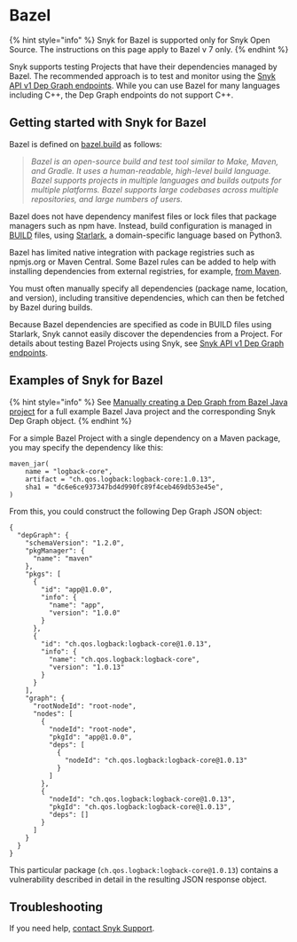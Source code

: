 # Bazel

{% hint style="info" %}
Snyk for Bazel is supported only for Snyk Open Source. The instructions on this page apply to Bazel v 7 only.
{% endhint %}

Snyk supports testing Projects that have their dependencies managed by Bazel. The recommended approach is to test and monitor using the [Snyk API v1 Dep Graph endpoints](../../snyk-api/how-to-use-snyk-api-endpoints/api-v1-dep-graph-endpoints.md). While you can use Bazel for many languages including C++, the Dep Graph endpoints do not support C++.

## Getting started with Snyk for Bazel&#x20;

Bazel is defined on [bazel.build](https://docs.bazel.build/versions/master/bazel-overview.html) as follows:

> _Bazel is an open-source build and test tool similar to Make, Maven, and Gradle. It uses a human-readable, high-level build language. Bazel supports projects in multiple languages and builds outputs for multiple platforms. Bazel supports large codebases across multiple repositories, and large numbers of users._

Bazel does not have dependency manifest files or lock files that package managers such as npm have. Instead, build configuration is managed in [BUILD](https://docs.bazel.build/versions/master/build-ref.html#BUILD\_files) files, using [Starlark](https://docs.bazel.build/versions/master/skylark/language.html), a domain-specific language based on Python3.

Bazel has limited native integration with package registries such as npmjs.org or Maven Central. Some Bazel rules can be added to help with installing dependencies from external registries, for example, [from Maven](https://docs.bazel.build/versions/master/external.html#maven-artifacts-and-repositories).

You must often manually specify all dependencies (package name, location, and version), including transitive dependencies, which can then be fetched by Bazel during builds.

Because Bazel dependencies are specified as code in BUILD files using Starlark, Snyk cannot easily discover the dependencies from a Project. For details about testing Bazel Projects using Snyk, see [Snyk API v1 Dep Graph endpoints](../../snyk-api/how-to-use-snyk-api-endpoints/api-v1-dep-graph-endpoints.md).

## Examples of Snyk for Bazel

{% hint style="info" %}
See [Manually creating a Dep Graph from Bazel Java project](https://github.com/snyk/bazel-simple-app) for a full example Bazel Java project and the corresponding Snyk Dep Graph object.
{% endhint %}

For a simple Bazel Project with a single dependency on a Maven package, you may specify the dependency like this:

```
maven_jar(
    name = "logback-core",
    artifact = "ch.qos.logback:logback-core:1.0.13",
    sha1 = "dc6e6ce937347bd4d990fc89f4ceb469db53e45e",
)
```

From this, you could construct the following Dep Graph JSON object:

```
{
  "depGraph": {
    "schemaVersion": "1.2.0",
    "pkgManager": {
      "name": "maven"
    },
    "pkgs": [
      {
        "id": "app@1.0.0",
        "info": {
          "name": "app",
          "version": "1.0.0"
        }
      },
      {
        "id": "ch.qos.logback:logback-core@1.0.13",
        "info": {
          "name": "ch.qos.logback:logback-core",
          "version": "1.0.13"
        }
      }
    ],
    "graph": {
      "rootNodeId": "root-node",
      "nodes": [
        {
          "nodeId": "root-node",
          "pkgId": "app@1.0.0",
          "deps": [
            {
              "nodeId": "ch.qos.logback:logback-core@1.0.13"
            }
          ]
        },
        {
          "nodeId": "ch.qos.logback:logback-core@1.0.13",
          "pkgId": "ch.qos.logback:logback-core@1.0.13",
          "deps": []
        }
      ]
    }
  }
}
```

This particular package (`ch.qos.logback:logback-core@1.0.13`) contains a vulnerability described in detail in the resulting JSON response object.

## Troubleshooting

If you need help, [contact Snyk Support](https://support.snyk.io/hc/en-us).&#x20;
